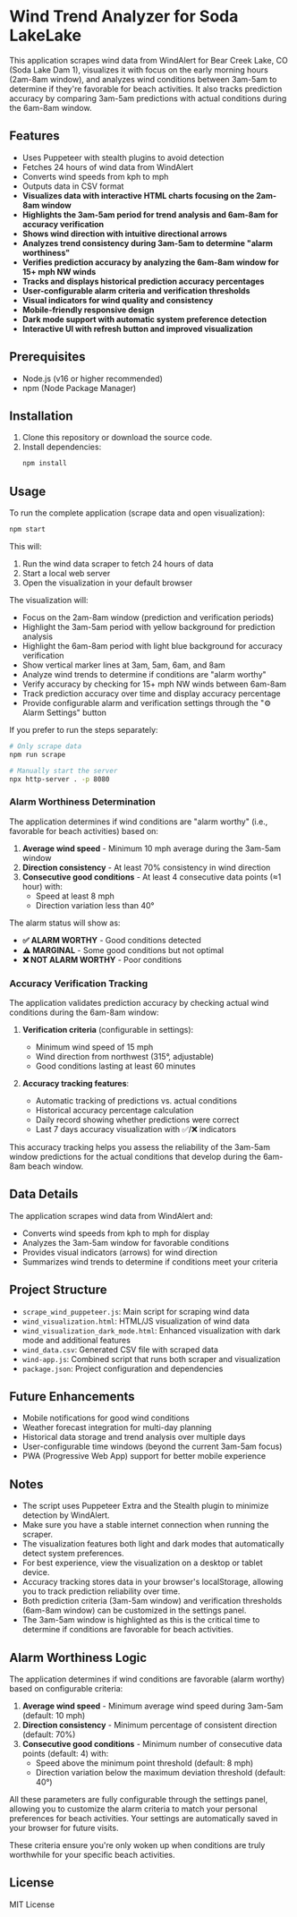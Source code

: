 # Wind Trend Analyzer for Soda LakeLake

This application scrapes wind data from WindAlert for Bear Creek Lake, CO (Soda Lake Dam 1), visualizes it with focus on the early morning hours (2am-8am window), and analyzes wind conditions between 3am-5am to determine if they're favorable for beach activities. It also tracks prediction accuracy by comparing 3am-5am predictions with actual conditions during the 6am-8am window.

## Features
- Uses Puppeteer with stealth plugins to avoid detection
- Fetches 24 hours of wind data from WindAlert
- Converts wind speeds from kph to mph
- Outputs data in CSV format
- **Visualizes data with interactive HTML charts focusing on the 2am-8am window**
- **Highlights the 3am-5am period for trend analysis and 6am-8am for accuracy verification**
- **Shows wind direction with intuitive directional arrows**
- **Analyzes trend consistency during 3am-5am to determine "alarm worthiness"**
- **Verifies prediction accuracy by analyzing the 6am-8am window for 15+ mph NW winds**
- **Tracks and displays historical prediction accuracy percentages**
- **User-configurable alarm criteria and verification thresholds**
- **Visual indicators for wind quality and consistency**
- **Mobile-friendly responsive design**
- **Dark mode support with automatic system preference detection**
- **Interactive UI with refresh button and improved visualization**

## Prerequisites
- Node.js (v16 or higher recommended)
- npm (Node Package Manager)

## Installation
1. Clone this repository or download the source code.
2. Install dependencies:
   ```sh
   npm install
   ```

## Usage
To run the complete application (scrape data and open visualization):

```sh
npm start
```

This will:
1. Run the wind data scraper to fetch 24 hours of data
2. Start a local web server
3. Open the visualization in your default browser

The visualization will:
- Focus on the 2am-8am window (prediction and verification periods)
- Highlight the 3am-5am period with yellow background for prediction analysis
- Highlight the 6am-8am period with light blue background for accuracy verification
- Show vertical marker lines at 3am, 5am, 6am, and 8am
- Analyze wind trends to determine if conditions are "alarm worthy"
- Verify accuracy by checking for 15+ mph NW winds between 6am-8am
- Track prediction accuracy over time and display accuracy percentage
- Provide configurable alarm and verification settings through the "⚙️ Alarm Settings" button

If you prefer to run the steps separately:

```sh
# Only scrape data
npm run scrape

# Manually start the server
npx http-server . -p 8080
```

### Alarm Worthiness Determination

The application determines if wind conditions are "alarm worthy" (i.e., favorable for beach activities) based on:

1. **Average wind speed** - Minimum 10 mph average during the 3am-5am window
2. **Direction consistency** - At least 70% consistency in wind direction
3. **Consecutive good conditions** - At least 4 consecutive data points (≈1 hour) with:
   - Speed at least 8 mph
   - Direction variation less than 40°

The alarm status will show as:
- **✅ ALARM WORTHY** - Good conditions detected
- **⚠️ MARGINAL** - Some good conditions but not optimal
- **❌ NOT ALARM WORTHY** - Poor conditions

### Accuracy Verification Tracking

The application validates prediction accuracy by checking actual wind conditions during the 6am-8am window:

1. **Verification criteria** (configurable in settings):
   - Minimum wind speed of 15 mph
   - Wind direction from northwest (315°, adjustable)
   - Good conditions lasting at least 60 minutes

2. **Accuracy tracking features**:
   - Automatic tracking of predictions vs. actual conditions
   - Historical accuracy percentage calculation
   - Daily record showing whether predictions were correct
   - Last 7 days accuracy visualization with ✅/❌ indicators

This accuracy tracking helps you assess the reliability of the 3am-5am window predictions for the actual conditions that develop during the 6am-8am beach window.

## Data Details
The application scrapes wind data from WindAlert and:
- Converts wind speeds from kph to mph for display
- Analyzes the 3am-5am window for favorable conditions
- Provides visual indicators (arrows) for wind direction
- Summarizes wind trends to determine if conditions meet your criteria

## Project Structure
- `scrape_wind_puppeteer.js`: Main script for scraping wind data
- `wind_visualization.html`: HTML/JS visualization of wind data
- `wind_visualization_dark_mode.html`: Enhanced visualization with dark mode and additional features
- `wind_data.csv`: Generated CSV file with scraped data
- `wind-app.js`: Combined script that runs both scraper and visualization
- `package.json`: Project configuration and dependencies

## Future Enhancements
- Mobile notifications for good wind conditions
- Weather forecast integration for multi-day planning
- Historical data storage and trend analysis over multiple days
- User-configurable time windows (beyond the current 3am-5am focus)
- PWA (Progressive Web App) support for better mobile experience

## Notes
- The script uses Puppeteer Extra and the Stealth plugin to minimize detection by WindAlert.
- Make sure you have a stable internet connection when running the scraper.
- The visualization features both light and dark modes that automatically detect system preferences.
- For best experience, view the visualization on a desktop or tablet device.
- Accuracy tracking stores data in your browser's localStorage, allowing you to track prediction reliability over time.
- Both prediction criteria (3am-5am window) and verification thresholds (6am-8am window) can be customized in the settings panel.
- The 3am-5am window is highlighted as this is the critical time to determine if conditions are favorable for beach activities.

## Alarm Worthiness Logic
The application determines if wind conditions are favorable (alarm worthy) based on configurable criteria:

1. **Average wind speed** - Minimum average wind speed during 3am-5am (default: 10 mph)
2. **Direction consistency** - Minimum percentage of consistent direction (default: 70%)
3. **Consecutive good conditions** - Minimum number of consecutive data points (default: 4) with:
   - Speed above the minimum point threshold (default: 8 mph)
   - Direction variation below the maximum deviation threshold (default: 40°)

All these parameters are fully configurable through the settings panel, allowing you to customize the alarm criteria to match your personal preferences for beach activities. Your settings are automatically saved in your browser for future visits.

These criteria ensure you're only woken up when conditions are truly worthwhile for your specific beach activities.

## License
MIT License
